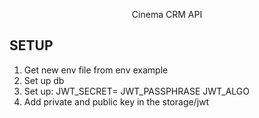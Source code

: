 <p align="center">Cinema CRM API</p>


## SETUP

1) Get new env file from env example
2) Set up db
3) Set up:
JWT_SECRET=
JWT_PASSPHRASE
JWT_ALGO
4) Add private and public key in the storage/jwt
